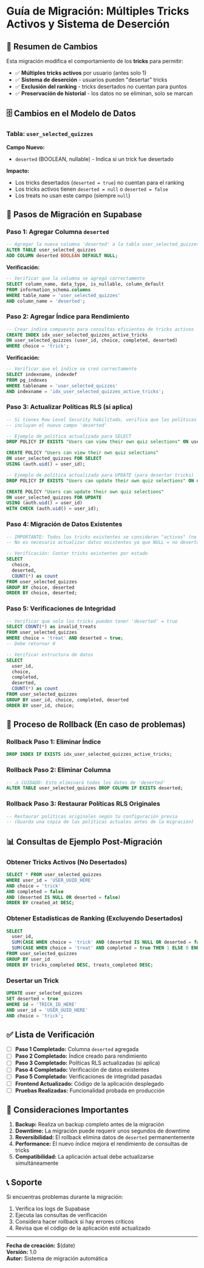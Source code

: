 # Guía de Migración: Múltiples Tricks Activos y Sistema de Deserción

## 📝 Resumen de Cambios

Esta migración modifica el comportamiento de los **tricks** para permitir:
- ✅ **Múltiples tricks activos** por usuario (antes solo 1)
- ✅ **Sistema de deserción** - usuarios pueden "desertar" tricks
- ✅ **Exclusión del ranking** - tricks desertados no cuentan para puntos
- ✅ **Preservación de historial** - los datos no se eliminan, solo se marcan

## 🗄️ Cambios en el Modelo de Datos

### Tabla: `user_selected_quizzes`

**Campo Nuevo:**
- `deserted` (BOOLEAN, nullable) - Indica si un trick fue desertado

**Impacto:**
- Los tricks desertados (`deserted = true`) no cuentan para el ranking
- Los tricks activos tienen `deserted = null` o `deserted = false`
- Los treats no usan este campo (siempre `null`)

## 🚀 Pasos de Migración en Supabase

### Paso 1: Agregar Columna `deserted`

```sql
-- Agregar la nueva columna 'deserted' a la tabla user_selected_quizzes
ALTER TABLE user_selected_quizzes 
ADD COLUMN deserted BOOLEAN DEFAULT NULL;
```

**Verificación:**
```sql
-- Verificar que la columna se agregó correctamente
SELECT column_name, data_type, is_nullable, column_default 
FROM information_schema.columns 
WHERE table_name = 'user_selected_quizzes' 
AND column_name = 'deserted';
```

### Paso 2: Agregar Índice para Rendimiento

```sql
-- Crear índice compuesto para consultas eficientes de tricks activos
CREATE INDEX idx_user_selected_quizzes_active_tricks 
ON user_selected_quizzes (user_id, choice, completed, deserted) 
WHERE choice = 'trick';
```

**Verificación:**
```sql
-- Verificar que el índice se creó correctamente
SELECT indexname, indexdef 
FROM pg_indexes 
WHERE tablename = 'user_selected_quizzes' 
AND indexname = 'idx_user_selected_quizzes_active_tricks';
```

### Paso 3: Actualizar Políticas RLS (si aplica)

```sql
-- Si tienes Row Level Security habilitado, verifica que las políticas 
-- incluyan el nuevo campo 'deserted'

-- Ejemplo de política actualizada para SELECT
DROP POLICY IF EXISTS "Users can view their own quiz selections" ON user_selected_quizzes;

CREATE POLICY "Users can view their own quiz selections" 
ON user_selected_quizzes FOR SELECT 
USING (auth.uid() = user_id);

-- Ejemplo de política actualizada para UPDATE (para desertar tricks)
DROP POLICY IF EXISTS "Users can update their own quiz selections" ON user_selected_quizzes;

CREATE POLICY "Users can update their own quiz selections" 
ON user_selected_quizzes FOR UPDATE 
USING (auth.uid() = user_id)
WITH CHECK (auth.uid() = user_id);
```

### Paso 4: Migración de Datos Existentes

```sql
-- IMPORTANTE: Todos los tricks existentes se consideran "activos" (no desertados)
-- No es necesario actualizar datos existentes ya que NULL = no desertado

-- Verificación: Contar tricks existentes por estado
SELECT 
  choice,
  deserted,
  COUNT(*) as count
FROM user_selected_quizzes 
GROUP BY choice, deserted 
ORDER BY choice, deserted;
```

### Paso 5: Verificaciones de Integridad

```sql
-- Verificar que solo los tricks pueden tener 'deserted' = true
SELECT COUNT(*) as invalid_treats
FROM user_selected_quizzes 
WHERE choice = 'treat' AND deserted = true;
-- Debe retornar 0

-- Verificar estructura de datos
SELECT 
  user_id,
  choice,
  completed,
  deserted,
  COUNT(*) as count
FROM user_selected_quizzes 
GROUP BY user_id, choice, completed, deserted 
ORDER BY user_id, choice;
```

## 🔄 Proceso de Rollback (En caso de problemas)

### Rollback Paso 1: Eliminar Índice
```sql
DROP INDEX IF EXISTS idx_user_selected_quizzes_active_tricks;
```

### Rollback Paso 2: Eliminar Columna
```sql
-- ⚠️ CUIDADO: Esto eliminará todos los datos de 'deserted'
ALTER TABLE user_selected_quizzes DROP COLUMN IF EXISTS deserted;
```

### Rollback Paso 3: Restaurar Políticas RLS Originales
```sql
-- Restaurar políticas originales según tu configuración previa
-- (Guarda una copia de las políticas actuales antes de la migración)
```

## 📊 Consultas de Ejemplo Post-Migración

### Obtener Tricks Activos (No Desertados)
```sql
SELECT * FROM user_selected_quizzes 
WHERE user_id = 'USER_UUID_HERE'
AND choice = 'trick' 
AND completed = false 
AND (deserted IS NULL OR deserted = false)
ORDER BY created_at DESC;
```

### Obtener Estadísticas de Ranking (Excluyendo Desertados)
```sql
SELECT 
  user_id,
  SUM(CASE WHEN choice = 'trick' AND (deserted IS NULL OR deserted = false) THEN 1 ELSE 0 END) as tricks_completed,
  SUM(CASE WHEN choice = 'treat' AND completed = true THEN 1 ELSE 0 END) as treats_completed
FROM user_selected_quizzes 
GROUP BY user_id
ORDER BY tricks_completed DESC, treats_completed DESC;
```

### Desertar un Trick
```sql
UPDATE user_selected_quizzes 
SET deserted = true 
WHERE id = 'TRICK_ID_HERE' 
AND user_id = 'USER_UUID_HERE' 
AND choice = 'trick';
```

## ✅ Lista de Verificación

- [ ] **Paso 1 Completado:** Columna `deserted` agregada
- [ ] **Paso 2 Completado:** Índice creado para rendimiento
- [ ] **Paso 3 Completado:** Políticas RLS actualizadas (si aplica)
- [ ] **Paso 4 Completado:** Verificación de datos existentes
- [ ] **Paso 5 Completado:** Verificaciones de integridad pasadas
- [ ] **Frontend Actualizado:** Código de la aplicación desplegado
- [ ] **Pruebas Realizadas:** Funcionalidad probada en producción

## 🚨 Consideraciones Importantes

1. **Backup:** Realiza un backup completo antes de la migración
2. **Downtime:** La migración puede requerir unos segundos de downtime
3. **Reversibilidad:** El rollback elimina datos de `deserted` permanentemente
4. **Performance:** El nuevo índice mejora el rendimiento de consultas de tricks
5. **Compatibilidad:** La aplicación actual debe actualizarse simultáneamente

## 📞 Soporte

Si encuentras problemas durante la migración:
1. Verifica los logs de Supabase
2. Ejecuta las consultas de verificación
3. Considera hacer rollback si hay errores críticos
4. Revisa que el código de la aplicación esté actualizado

---
**Fecha de creación:** $(date)  
**Versión:** 1.0  
**Autor:** Sistema de migración automática